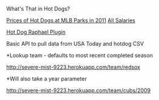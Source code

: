 What's That in Hot Dogs?

[Prices of Hot Dogs at MLB Parks in 2011](https://gist.github.com/2182947)
[All Salaries](https://gist.github.com/e85e361c59be01ec5329)

[Hot Dog Raphael Plugin](https://gist.github.com/2183517)

Basic API to pull data from USA Today and hotdog CSV

*Lookup team - defaults to most recent completed season

http://severe-mist-9223.herokuapp.com/team/redsox

*Will also take a year parameter

http://severe-mist-9223.herokuapp.com/team/cubs/2009